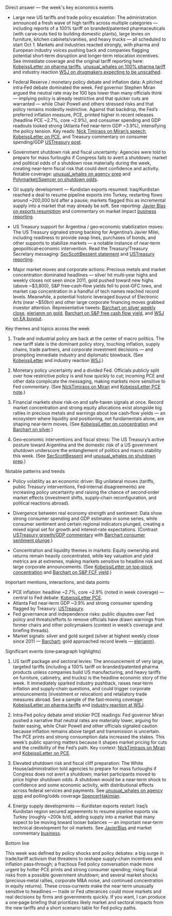 Direct answer — the week's key economics events

- Large new US tariffs and trade policy escalation: The administration announced a fresh wave of high tariffs across multiple categories — including reports of a 100% tariff on branded/patented pharmaceuticals (with carve‑outs tied to building domestic plants), large levies on furniture, kitchen cabinets/vanities, and heavy trucks — all scheduled to start Oct 1. Markets and industries reacted strongly, with pharma and European industry voices pushing back and companies flagging potential short‑term disruption and longer‑term relocation incentives. See immediate coverage and the original tariff reporting here: [KobeissiLetter on pharma tariffs](https://x.com/KobeissiLetter/status/1971357020705186042), [unusual_whales on 100% pharma tariff](https://x.com/unusual_whales/status/1971386237245325689) and industry reaction [WSJ on drugmakers expecting to be unscathed](https://x.com/WSJ/status/1971695297672724933).

- Federal Reserve / monetary policy debate and inflation data: A pitched intra‑Fed debate dominated the week. Fed governor Stephen Miran argued the neutral rate may be 100 bps lower than many officials think — implying policy is already restrictive and that quicker cuts are warranted — while Chair Powell and others stressed risks and that policy remains modestly restrictive. Against that backdrop, the Fed’s preferred inflation measure, PCE, printed higher in recent releases (headline PCE ~2.7%, core \~2.9%), and consumer spending and GDP readouts looked strong (Atlanta Fed near‑term GDP \~3.9%), intensifying the policy tension. Key reads: [Nick Timiraos on Miran’s speech](https://x.com/NickTimiraos/status/1970156734116213055), [KobeissiLetter on PCE](https://x.com/KobeissiLetter/status/1971553211267096755), and Treasury commentary on consumer spending/GDP [USTreasury post](https://x.com/USTreasury/status/1971652995038220519).

- Government shutdown risk and fiscal uncertainty: Agencies were told to prepare for mass furloughs if Congress fails to avert a shutdown; market and political odds of a shutdown rose materially during the week, creating near‑term fiscal risk that could dent confidence and activity. Notable coverage: [unusual_whales on agency prep](https://x.com/unusual_whales/status/1971630094566260749) and [Polymarket/Spencer on shutdown odds](https://x.com/SpencerHakimian/status/1971630586281578534).

- Oil supply development — Kurdistan exports resumed: Iraq/Kurdistan reached a deal to resume pipeline exports into Turkey, restarting flows around ~200,000 b/d after a pause; markets flagged this as incremental supply into a market that may already be soft. See reporting: [Javier Blas on exports resumption](https://x.com/JavierBlas/status/1971839577015882076) and commentary on market impact [business reporting](https://x.com/business/status/1971821842689085608).

- US Treasury support for Argentina / geo‑economic stabilization moves: The US Treasury signaled strong backing for Argentina’s Javier Milei, including readiness to provide swap lines, purchases of bonds, and other supports to stabilize markets — a notable instance of near‑term geopolitical‑economic intervention. Read the Treasury/Treasury Secretary messaging: [SecScottBessent statement](https://x.com/SecScottBessent/status/1971282003371950084) and [USTreasury reporting](https://x.com/USTreasury/status/1971264569214423135).

- Major market moves and corporate actions: Precious metals and market concentration dominated headlines — silver hit multi‑year highs and weekly closes not seen since 2011, gold pushed toward new highs (above ~$3,800), S&P free‑cash‑flow yields fell to post‑GFC lows, and market cap concentration in a handful of tech names reached record levels. Meanwhile, a potential historic leveraged buyout of Electronic Arts (near ~$50bn) and other large corporate financing moves grabbed investor attention. Representative tweets: [Barchart on silver weekly close](https://x.com/Barchart/status/1971841712999092451), [elerianm on gold](https://x.com/elerianm/status/1971603473822265610), [Barchart on S&P free cash flow yield](https://x.com/Barchart/status/1971685840712802593), and [WSJ on EA buyout](https://x.com/WSJ/status/1971645350088745121).

Key themes and topics across the week

1) Trade and industrial policy are back at the center of macro politics. The new tariff slate is the dominant policy story, touching inflation, supply chains, trade partners, and corporate investment decisions — and prompting immediate industry and diplomatic blowback. (See [KobeissiLetter](https://x.com/KobeissiLetter/status/1971357020705186042) and industry reaction [WSJ](https://x.com/WSJ/status/1971695297672724933).)

2) Monetary policy uncertainty and a divided Fed. Officials publicly split over how restrictive policy is and how quickly to cut; incoming PCE and other data complicate the messaging, making markets more sensitive to Fed commentary. (See [NickTimiraos on Miran](https://x.com/NickTimiraos/status/1970156734116213055) and [KobeissiLetter PCE note](https://x.com/KobeissiLetter/status/1971553211267096755).)

3) Financial markets show risk‑on and safe‑haven signals at once. Record market concentration and strong equity allocations exist alongside big rallies in precious metals and warnings about low cash‑flow yields — an ecosystem where liquidity and positioning, not fundamentals alone, are shaping near‑term moves. (See [KobeissiLetter on concentration](https://x.com/KobeissiLetter/status/1971607948783710338) and [Barchart on silver](https://x.com/Barchart/status/1971841712999092451).)

4) Geo‑economic interventions and fiscal stress: The US Treasury’s active posture toward Argentina and the domestic risk of a US government shutdown underscore the entanglement of politics and macro stability this week. (See [SecScottBessent](https://x.com/SecScottBessent/status/1971282003371950084) and [unusual_whales on shutdown prep](https://x.com/unusual_whales/status/1971630094566260749).)

Notable patterns and trends

- Policy volatility as an economic driver: Big unilateral moves (tariffs, public Treasury interventions, Fed‑internal disagreements) are increasing policy uncertainty and raising the chance of second‑order market effects (investment shifts, supply‑chain reconfiguration, and political reactions abroad).

- Divergence between real economy strength and sentiment: Data show strong consumer spending and GDP estimates in some series, while consumer sentiment and certain regional indicators plunged, creating a mixed signal set for growth and interest‑rate expectations. (Contrast [USTreasury growth/GDP commentary](https://x.com/USTreasury/status/1971652995038220519) with [Barchart consumer sentiment plunge](https://x.com/Barchart/status/1971604724324708704).)

- Concentration and liquidity themes in markets: Equity ownership and returns remain heavily concentrated, while key valuation and yield metrics are at extremes, making markets sensitive to headline risk and large corporate announcements. (See [KobeissiLetter on top‑stock concentration](https://x.com/KobeissiLetter/status/1971607948783710338) and [Barchart on S&P FCF yield](https://x.com/Barchart/status/1971685840712802593).)

Important mentions, interactions, and data points

- PCE inflation: headline ~2.7%, core ~2.9% (noted in week coverage) — central to Fed debate: [KobeissiLetter PCE](https://x.com/KobeissiLetter/status/1971553211267096755).
- Atlanta Fed near‑term GDP ~3.9% and strong consumer spending flagged by Treasury: [USTreasury](https://x.com/USTreasury/status/1971652995038220519).
- Fed governance and independence risks: public disputes over Fed policy and threats/efforts to remove officials have drawn warnings from former chairs and other policymakers (context in week’s coverage and briefing threads).
- Market signals: silver and gold surged (silver at highest weekly close since 2011 — [Barchart](https://x.com/Barchart/status/1971841712999092451); gold approached record levels — [elerianm](https://x.com/elerianm/status/1971603473822265610)).

Significant events (one‑paragraph highlights)

1) US tariff package and sectoral levies: The announcement of very large, targeted tariffs (including a 100% tariff on branded/patented pharma products unless companies build US manufacturing, and heavy tariffs on furniture, cabinetry, and trucks) is the headline economic story of the week. It immediately sparked industry pushback, raises near‑term inflation and supply‑chain questions, and could trigger corporate announcements (investment or relocation) and retaliatory trade measures abroad. See a sample of the fast‑moving coverage: [KobeissiLetter on pharma tariffs](https://x.com/KobeissiLetter/status/1971357020705186042) and [industry reaction at WSJ](https://x.com/WSJ/status/1971695297672724933).

2) Intra‑Fed policy debate amid stickier PCE readings: Fed governor Miran pushed a narrative that neutral rates are materially lower, arguing for faster easing, while Chair Powell and other officials signaled caution because inflation remains above target and transmission is uncertain. The PCE prints and strong consumption data increased the stakes. This week’s public sparring matters because it shapes market pricing for cuts and the credibility of the Fed’s path. Key context: [NickTimiraos on Miran](https://x.com/NickTimiraos/status/1970156734116213055) and [KobeissiLetter on PCE](https://x.com/KobeissiLetter/status/1971553211267096755).

3) Elevated shutdown risk and fiscal cliff preparation: The White House/administration told agencies to prepare for mass furloughs if Congress does not avert a shutdown; market participants moved to price higher shutdown odds. A shutdown would be a near‑term shock to confidence and some economic activity, with distributional effects across federal services and payments. See [unusual_whales on agency prep](https://x.com/unusual_whales/status/1971630094566260749) and polling/odds coverage [SpencerHakimian](https://x.com/SpencerHakimian/status/1971630586281578534).

4) Energy supply developments — Kurdistan exports restart: Iraq’s Kurdistan region secured agreements to resume pipeline exports via Turkey (roughly ~200k b/d), adding supply into a market that many expect to be moving toward looser balances — an important near‑term technical development for oil markets. See [JavierBlas](https://x.com/JavierBlas/status/1971839577015882076) and market commentary [business](https://x.com/business/status/1971821842689085608).

Bottom line

This week was defined by policy shocks and policy debates: a big surge in trade/tariff activism that threatens to reshape supply‑chain incentives and inflation pass‑through; a fractious Fed policy conversation made more urgent by hotter PCE prints and strong consumer spending; rising fiscal risks from a possible government shutdown; and several market shocks (precious‑metal rallies, corporate M&A noise, and continued concentration in equity returns). These cross‑currents make the near term unusually sensitive to headlines — trade or Fed utterances could move markets and real decisions by firms and governments quickly. If you want, I can produce a one‑page briefing that prioritizes likely market and sectoral impacts from the new tariffs and a short scenario table for Fed policy paths.
